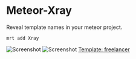 Meteor-Xray
========================

Reveal template names in your meteor project.

    mrt add Xray

![Screenshot](https://raw.githubusercontent.com/krevativ/Meteor-Xray/master/xray.png)
![Screenshot](https://raw.githubusercontent.com/krevativ/Meteor-Xray/dev/xray112.png)
[Template: freelancer](http://startbootstrap.com/freelancer)